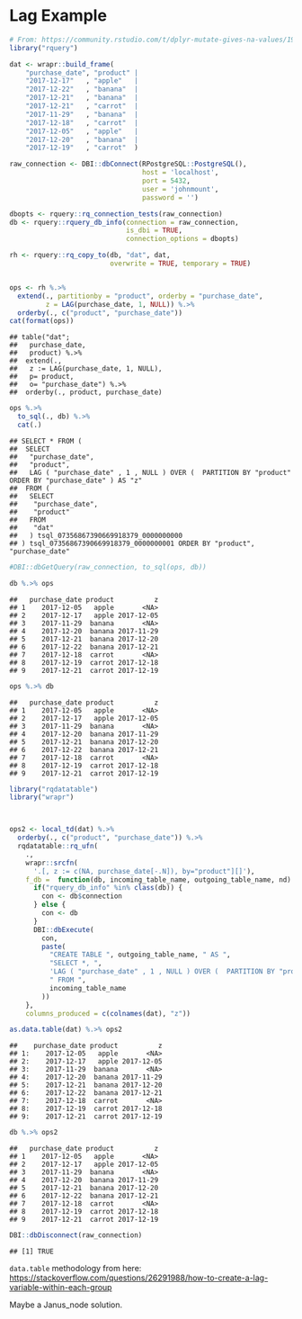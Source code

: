 Lag Example
================

``` r
# From: https://community.rstudio.com/t/dplyr-mutate-gives-na-values/19170/2
library("rquery")

dat <- wrapr::build_frame(
    "purchase_date", "product" |
    "2017-12-17"   , "apple"   |
    "2017-12-22"   , "banana"  |
    "2017-12-21"   , "banana"  |
    "2017-12-21"   , "carrot"  |
    "2017-11-29"   , "banana"  |
    "2017-12-18"   , "carrot"  |
    "2017-12-05"   , "apple"   |
    "2017-12-20"   , "banana"  |
    "2017-12-19"   , "carrot"  )

raw_connection <- DBI::dbConnect(RPostgreSQL::PostgreSQL(),
                                 host = 'localhost',
                                 port = 5432,
                                 user = 'johnmount',
                                 password = '')

dbopts <- rquery::rq_connection_tests(raw_connection)
db <- rquery::rquery_db_info(connection = raw_connection,
                             is_dbi = TRUE,
                             connection_options = dbopts)

rh <- rquery::rq_copy_to(db, "dat", dat,
                         overwrite = TRUE, temporary = TRUE)


ops <- rh %.>%
  extend(., partitionby = "product", orderby = "purchase_date",
         z = LAG(purchase_date, 1, NULL)) %.>%
  orderby(., c("product", "purchase_date"))
cat(format(ops))
```

    ## table("dat"; 
    ##   purchase_date,
    ##   product) %.>%
    ##  extend(.,
    ##   z := LAG(purchase_date, 1, NULL),
    ##   p= product,
    ##   o= "purchase_date") %.>%
    ##  orderby(., product, purchase_date)

``` r
ops %.>%
  to_sql(., db) %.>%
  cat(.)
```

    ## SELECT * FROM (
    ##  SELECT
    ##   "purchase_date",
    ##   "product",
    ##   LAG ( "purchase_date" , 1 , NULL ) OVER (  PARTITION BY "product" ORDER BY "purchase_date" ) AS "z"
    ##  FROM (
    ##   SELECT
    ##    "purchase_date",
    ##    "product"
    ##   FROM
    ##    "dat"
    ##   ) tsql_07356867390669918379_0000000000
    ## ) tsql_07356867390669918379_0000000001 ORDER BY "product", "purchase_date"

``` r
#DBI::dbGetQuery(raw_connection, to_sql(ops, db))

db %.>% ops
```

    ##   purchase_date product          z
    ## 1    2017-12-05   apple       <NA>
    ## 2    2017-12-17   apple 2017-12-05
    ## 3    2017-11-29  banana       <NA>
    ## 4    2017-12-20  banana 2017-11-29
    ## 5    2017-12-21  banana 2017-12-20
    ## 6    2017-12-22  banana 2017-12-21
    ## 7    2017-12-18  carrot       <NA>
    ## 8    2017-12-19  carrot 2017-12-18
    ## 9    2017-12-21  carrot 2017-12-19

``` r
ops %.>% db
```

    ##   purchase_date product          z
    ## 1    2017-12-05   apple       <NA>
    ## 2    2017-12-17   apple 2017-12-05
    ## 3    2017-11-29  banana       <NA>
    ## 4    2017-12-20  banana 2017-11-29
    ## 5    2017-12-21  banana 2017-12-20
    ## 6    2017-12-22  banana 2017-12-21
    ## 7    2017-12-18  carrot       <NA>
    ## 8    2017-12-19  carrot 2017-12-18
    ## 9    2017-12-21  carrot 2017-12-19

``` r
library("rqdatatable")
library("wrapr")



ops2 <- local_td(dat) %.>%
  orderby(., c("product", "purchase_date")) %.>%
  rqdatatable::rq_ufn(
    .,
    wrapr::srcfn(
      '.[, z := c(NA, purchase_date[-.N]), by="product"][]'),
    f_db =  function(db, incoming_table_name, outgoing_table_name, nd)  {
      if("rquery_db_info" %in% class(db)) {
        con <- db$connection
      } else {
        con <- db
      }
      DBI::dbExecute(
        con,
        paste(
          "CREATE TABLE ", outgoing_table_name, " AS ",
          "SELECT *, ",
          'LAG ( "purchase_date" , 1 , NULL ) OVER (  PARTITION BY "product" ORDER BY "purchase_date" ) AS "z"',
          " FROM ",
          incoming_table_name
        ))
    },
    columns_produced = c(colnames(dat), "z"))

as.data.table(dat) %.>% ops2
```

    ##    purchase_date product          z
    ## 1:    2017-12-05   apple       <NA>
    ## 2:    2017-12-17   apple 2017-12-05
    ## 3:    2017-11-29  banana       <NA>
    ## 4:    2017-12-20  banana 2017-11-29
    ## 5:    2017-12-21  banana 2017-12-20
    ## 6:    2017-12-22  banana 2017-12-21
    ## 7:    2017-12-18  carrot       <NA>
    ## 8:    2017-12-19  carrot 2017-12-18
    ## 9:    2017-12-21  carrot 2017-12-19

``` r
db %.>% ops2
```

    ##   purchase_date product          z
    ## 1    2017-12-05   apple       <NA>
    ## 2    2017-12-17   apple 2017-12-05
    ## 3    2017-11-29  banana       <NA>
    ## 4    2017-12-20  banana 2017-11-29
    ## 5    2017-12-21  banana 2017-12-20
    ## 6    2017-12-22  banana 2017-12-21
    ## 7    2017-12-18  carrot       <NA>
    ## 8    2017-12-19  carrot 2017-12-18
    ## 9    2017-12-21  carrot 2017-12-19

``` r
DBI::dbDisconnect(raw_connection)
```

    ## [1] TRUE

`data.table` methodology from here: <https://stackoverflow.com/questions/26291988/how-to-create-a-lag-variable-within-each-group>

Maybe a Janus\_node solution.
